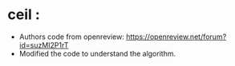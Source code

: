 # ceil :
 + Authors code from openreview: https://openreview.net/forum?id=suzMI2P1rT
 + Modified the code to understand the algorithm.
